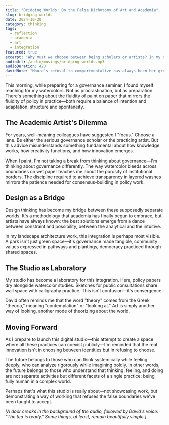 ```yaml
---
title: "Bridging Worlds: On the False Dichotomy of Art and Academia"
slug: bridging-worlds
date: 2024-10-20
category: thinking
tags:
  - reflection
  - academia
  - art
  - integration
featured: true
excerpt: "Why must we choose between being scholars or artists? In my studio, these identities refuse to be separated, each informing and enriching the other in unexpected ways."
audioUrl: /audio/musings/bridging-worlds.mp3
audioDuration: 420
davidNote: "Moura's refusal to compartmentalize has always been her greatest strength. In a world that demands specialization, she insists on synthesis."
---
```


This morning, while preparing for a governance seminar, I found myself reaching for my watercolors. Not as procrastination, but as preparation. There's something about the fluidity of paint on paper that mirrors the fluidity of policy in practice—both require a balance of intention and adaptation, structure and spontaneity.

## The Academic Artist's Dilemma

For years, well-meaning colleagues have suggested I "focus." Choose a lane. Be either the serious governance scholar or the practicing artist. But this advice misunderstands something fundamental about how knowledge works, how creativity functions, and how innovation emerges.

When I paint, I'm not taking a break from thinking about governance—I'm thinking about governance differently. The way watercolor bleeds across boundaries on wet paper teaches me about the porosity of institutional borders. The discipline required to achieve transparency in layered washes mirrors the patience needed for consensus-building in policy work.

## Design as a Bridge

Design thinking has become my bridge between these supposedly separate worlds. It's a methodology that academia has finally begun to embrace, but artists have always known: the best solutions emerge from a dance between constraint and possibility, between the analytical and the intuitive.

In my landscape architecture work, this integration is perhaps most visible. A park isn't just green space—it's governance made tangible, community values expressed in pathways and plantings, democracy practiced through shared spaces.

## The Studio as Laboratory

My studio has become a laboratory for this integration. Here, policy papers dry alongside watercolor studies. Sketches for public consultations share wall space with calligraphy practice. This isn't confusion—it's convergence.

David often reminds me that the word "theory" comes from the Greek "theoria," meaning "contemplation" or "looking at." Art is simply another way of looking, another mode of theorizing about the world.

## Moving Forward

As I prepare to launch this digital studio—this attempt to create a space where all these practices can coexist publicly—I'm reminded that the real innovation isn't in choosing between identities but in refusing to choose.

The future belongs to those who can think systemically while feeling deeply, who can analyze rigorously while imagining boldly. In other words, the future belongs to those who understand that thinking, feeling, and doing are not separate activities but different facets of a single practice: being fully human in a complex world.

Perhaps that's what this studio is really about—not showcasing work, but demonstrating a way of working that refuses the false boundaries we've been taught to accept.

*[A door creaks in the background of the audio, followed by David's voice: "The tea is ready." Some things, at least, remain beautifully simple.]*